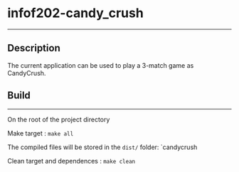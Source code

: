 # infof202-candy_crush
___

## Description
The current application can be used to play a 3-match game as CandyCrush.

## Build
___

On the root of the project directory

Make target : ``make all``

The compiled files will be stored in the `dist/` folder: `candycrush

Clean target and dependences : ``make clean``
